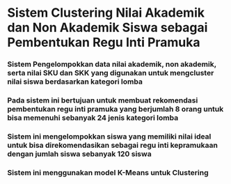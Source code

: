 # Sistem Clustering Nilai Akademik dan Non Akademik Siswa sebagai Pembentukan Regu Inti Pramuka
### Sistem Pengelompokkan data nilai akademik, non akademik, serta nilai SKU dan SKK yang digunakan untuk mengcluster nilai siswa berdasarkan kategori lomba
### Pada sistem ini bertujuan untuk membuat rekomendasi pembentukan regu inti pramuka yang berjumlah 8 orang untuk bisa memenuhi sebanyak 24 jenis kategori lomba
### Sistem ini mengelompokkan siswa yang memiliki nilai ideal untuk bisa direkomendasikan sebagai regu inti kepramukaan dengan jumlah siswa sebanyak 120 siswa
### Sistem ini menggunakan model K-Means untuk Clustering
